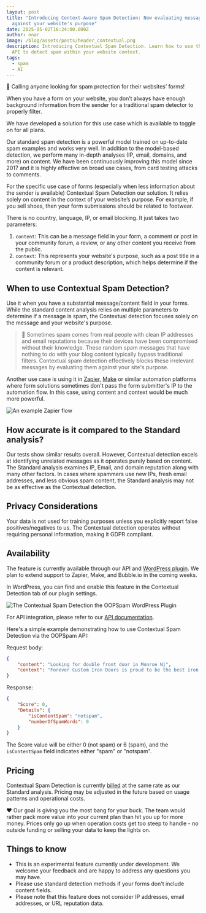 ```yaml
---
layout: post
title: "Introducing Context-Aware Spam Detection: Now evaluating messages
  against your website's purpose"
date: 2025-05-02T16:24:00.000Z
author: onar
image: /blog/assets/posts/header_contextual.png
description: Introducing Contextual Spam Detection. Learn how to use the OOPSpam
  API to detect spam within your website context.
tags:
  - spam
  - AI
---
```

📣 Calling anyone looking for spam protection for their websites’ forms!

When you have a form on your website, you don’t always have enough background information from the sender for a traditional spam detector to properly filter. 

We have developed a solution for this use case which is available to toggle on for all plans.

Our standard spam detection is a powerful model trained on up-to-date spam examples and works very well. In addition to the model-based detection, we perform many in-depth analyses (IP, email, domains, and more) on content. We have been continuously improving this model since 2017 and it is highly effective on broad use cases, from card testing attacks to comments.

For the specific use case of forms (especially when less information about the sender is available) Contextual Spam Detection our solution. It relies solely on content in the context of your website’s purpose. For example, if you sell shoes, then your form submissions should be related to footwear. 

There is no country, language, IP, or email blocking. It just takes two parameters:

1. `content`: This can be a message field in your form, a comment or post in your community forum, a review, or any other content you receive from the public.
2. `context`: This represents your website's purpose, such as a post title in a community forum or a product description, which helps determine if the content is relevant.

## When to use Contextual Spam Detection?

Use it when you have a substantial message/content field in your forms. While the standard content analysis relies on multiple parameters to determine if a message is spam, the Contextual detection focuses solely on the message and your website's purpose.

> 📌 Sometimes spam comes from real people with clean IP addresses and email reputations because their devices have been compromised without their knowledge. These random spam messages that have nothing to do with your blog content typically bypass traditional filters. Contextual spam detection effectively blocks these irrelevant messages by evaluating them against your site's purpose.

Another use case is using it in [Zapier](https://community.zapier.com/show-tell-5/how-to-stop-spam-in-your-zap-with-oopspam-46293), [Make](https://www.oopspam.com/blog/5-common-spam-problems-in-make-how-to-fix-them) or similar automation platforms where form solutions sometimes don't pass the form submitter's IP to the automation flow. In this case, using content and context would be much more powerful.

![An example Zapier flow](/blog/assets/posts/screenshot-2025-05-12-at-11001_erl7oi.png "An example Zapier flow")

## How accurate is it compared to the Standard analysis?

Our tests show similar results overall. However, Contextual detection excels at identifying unrelated messages as it operates purely based on content. The Standard analysis examines IP, Email, and domain reputation along with many other factors. In cases where spammers use new IPs, fresh email addresses, and less obvious spam content, the Standard analysis may not be as effective as the Contextual detection.

## Privacy Considerations

Your data is not used for training purposes unless you explicitly report false positives/negatives to us. The Contextual detection operates without requiring personal information, making it GDPR compliant.

## Availability

The feature is currently available through our API and [WordPress plugin](https://wordpress.org/plugins/oopspam-anti-spam/). We plan to extend support to Zapier, Make, and Bubble.io in the coming weeks.

In WordPress, you can find and enable this feature in the Contextual Detection tab of our plugin settings.

![The Contextual Spam Detection the OOPSpam WordPress Plugin](/blog/assets/posts/screenshot-2025-05-02-at-4.01.02 pm.png "The Contextual Spam Detection the OOPSpam WordPress Plugin")

For API integration, please refer to our [API documentation](https://www.oopspam.com/docs/?shell#spam-detection).

Here's a simple example demonstrating how to use Contextual Spam Detection via the OOPSpam API:

Request body:

```json
{
    "content": "Looking for double front door in Monroe Nj",
    "context": "Forever Custom Iron Doors is proud to be the best iron doors, windows, and railings fabricator and installer on the east coast. We pride ourselves on not only offering you modern wrought iron doors and products of unmatched quality and price; but by also providing an excellent experience, unmatched creative custom designs, and highly professional installation services."
}
```

Response:

```json
{
    "Score": 0,
    "Details": {
        "isContentSpam": "notspam",
        "numberOfSpamWords": 0
    }
}
```

The Score value will be either 0 (not spam) or 6 (spam), and the `isContentSpam` field indicates either "spam" or "notspam".

## Pricing

Contextual Spam Detection is currently [billed](https://www.oopspam.com/#pricing) at the same rate as our Standard analysis. Pricing may be adjusted in the future based on usage patterns and operational costs.

❤️ Our goal is giving you the most bang for your buck. The team would rather pack more value into your current plan than hit you up for more money. Prices only go up when operation costs get too steep to handle - no outside funding or selling your data to keep the lights on.

## Things to know

* This is an experimental feature currently under development. We welcome your feedback and are happy to address any questions you may have.
* Please use standard detection methods if your forms don't include content fields.
* Please note that this feature does not consider IP addresses, email addresses, or URL reputation data.
